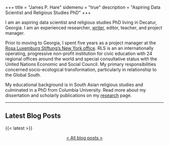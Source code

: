 +++
title = "James P. Hare"
sidemenu = "true"
description = "Aspiring Data Scientist and Religious Studies PhD"
+++

I am an aspiring data scientist and religious studies PhD living in Decatur, Georgia. I am an experienced researcher, [writer](/writing-editing/), editor, teacher, and project manager.

Prior to moving to Georgia, I spent five years as a project manager at the [Rosa Luxemburg Stiftung’s New York office](https://rosalux.nyc/). RLS is an an internationally operating, progressive non-profit institution for civic education with 24 regional offices around the world and special consultative status with the United Nations Economic and Social Council. My primary responsibilities concerned socio-ecological transformation, particularly in relationship to the Global South.

My educational background is in South Asian religious studies and culminated in a PhD from Columbia University. Read more about my dissertation and scholarly publications on my [research](/research/) page.

<hr>

## Latest Blog Posts

{{< latest >}}

<p style="text-align: center;"><a href = "/post/">< All blog posts ></a></p>